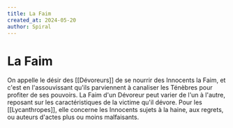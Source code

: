 ```yaml
---
title: La Faim
created_at: 2024-05-20
author: Spiral
---
```

# La Faim
On appelle le désir des [[Dévoreurs]] de se nourrir des Innocents la Faim, et c'est en l'assouvissant qu'ils parviennent à canaliser les Ténèbres pour profiter de ses pouvoirs. La Faim d'un Dévoreur peut varier de l'un à l'autre, reposant sur les caractéristiques de la victime qu'il dévore. Pour les [[Lycanthropes]], elle concerne les Innocents sujets à la haine, aux regrets, ou auteurs d'actes plus ou moins malfaisants.